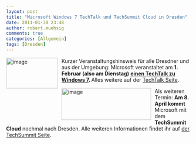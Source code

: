```yaml
---
layout: post
title: "Microsoft Windows 7 TechTalk und TechSummit Cloud in Dresden"
date: 2011-01-30 23:48
author: robert.muehsig
comments: true
categories: [Allgemein]
tags: [Dresden]
---
```

<p><img style="border-bottom: 0px; border-left: 0px; margin: 0px 10px 0px 0px; display: inline; border-top: 0px; border-right: 0px" title="image" border="0" alt="image" align="left" src="{{BASE_PATH}}/assets/wp-images/image1180.png" width="141" height="83" /> Kurzer Veranstaltungshinsweis für alle Dresdner und aus der Umgebung: Microsoft veranstaltet am <strong>1. Februar (also am Dienstag)</strong> <a href="https://msevents.microsoft.com/CUI/EventDetail.aspx?EventID=1032473209&amp;Culture=de-DE"><strong>einen TechTalk zu Windows 7</strong></a><strong>. </strong>Alles weitere auf der <a href="https://msevents.microsoft.com/CUI/EventDetail.aspx?EventID=1032473209&amp;Culture=de-DE">TechTalk Seite</a>. </p>  <p><img style="border-bottom: 0px; border-left: 0px; margin: 0px 10px 0px 0px; display: inline; border-top: 0px; border-right: 0px" title="image" border="0" alt="image" align="left" src="{{BASE_PATH}}/assets/wp-images/image1181.png" width="244" height="87" />Als weiteren Termin: <strong>Am 8. April kommt</strong> Microsoft mit dem <strong>TechSummit Cloud</strong> nochmal nach Dresden. Alle weiteren Informationen findet ihr auf <a href="http://www.techday.ms/techsummitcloud/">der TechSummit Seite</a>.</p>
